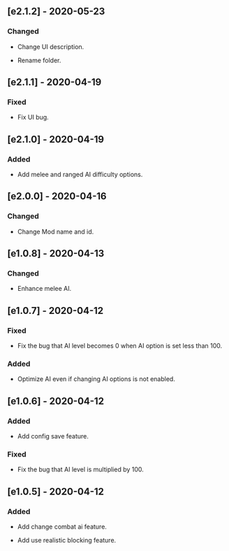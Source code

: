 ## [e2.1.2] - 2020-05-23
### Changed
- Change UI description.

- Rename folder.

## [e2.1.1] - 2020-04-19
### Fixed
- Fix UI bug.

## [e2.1.0] - 2020-04-19
### Added
- Add melee and ranged AI difficulty options.

## [e2.0.0] - 2020-04-16
### Changed
- Change Mod name and id.

## [e1.0.8] - 2020-04-13
### Changed
- Enhance melee AI.

## [e1.0.7] - 2020-04-12
### Fixed
- Fix the bug that AI level becomes 0 when AI option is set less than 100.

### Added
- Optimize AI even if changing AI options is not enabled.
  
## [e1.0.6] - 2020-04-12
### Added
- Add config save feature.

### Fixed
- Fix the bug that AI level is multiplied by 100.

## [e1.0.5] - 2020-04-12
### Added
- Add change combat ai feature.

- Add use realistic blocking feature.

